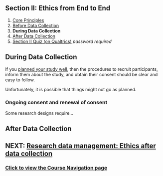 ## Section II: Ethics from End to End

1. [Core Principles](endto.md)
2. [Before Data Collection](endto-before.md)
3. **During Data Collection**
4. [After Data Collection](endto-after.md)
5. [Section II Quiz (on Qualtrics)](https://oxfordeducation.eu.qualtrics.com/jfe/form/SV_bPHRKTydLSyDzRH) *password required*

## During Data Collection

If you [planned your study well](endto-before.md), then the procedures to recruit participants, inform them about the study, and obtain their consent should be clear and easy to follow.

Unfortunately, it is possible that things might not go as planned. 

### Ongoing consent and renewal of consent

Some research designs require...

## After Data Collection

## NEXT: [Research data management: Ethics after data collection](endto-after.md)
### [Click to view the Course Navigation page](toc.md)
